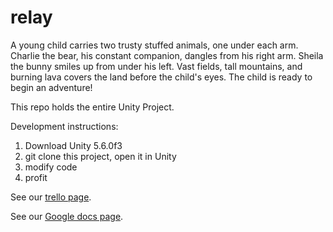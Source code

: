 # relay
A young child carries two trusty stuffed animals, one under each arm. Charlie the bear, his constant companion, dangles from his right arm. Sheila the bunny smiles up from under his left. Vast fields, tall mountains, and burning lava covers the land before the child's eyes. The child is ready to begin an adventure!

This repo holds the entire Unity Project.

Development instructions:

1. Download Unity 5.6.0f3
2. git clone this project, open it in Unity
3. modify code
4. profit

See our [trello page](https://trello.com/b/SaRaOd5P/project-relay).

See our [Google docs page](https://docs.google.com/document/d/10SwmkKk3Wx48VWI3f-qHjCSK65V_B2JNPM7exA_NWPA/edit).
